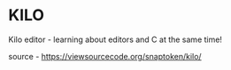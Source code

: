 # KILO

Kilo editor - learning about editors and C at the same time!

source - https://viewsourcecode.org/snaptoken/kilo/
